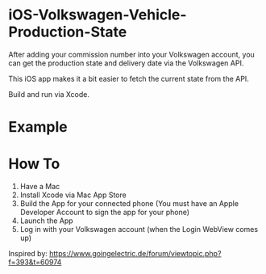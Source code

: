 # iOS-Volkswagen-Vehicle-Production-State

After adding your commission number into your Volkswagen account, you can get the production state and delivery date via the Volkswagen API.

This iOS app makes it a bit easier to fetch the current state from the API. 

Build and run via Xcode. 

# Example
[example]: example.png "Example"

# How To 
1. Have a Mac
2. Install Xcode via Mac App Store
4. Build the App for your connected phone (You must have an Apple Developer Account to sign the app for your phone)
5. Launch the App
6. Log in with your Volkswagen account (when the Login WebView comes up)

Inspired by: https://www.goingelectric.de/forum/viewtopic.php?f=393&t=60974
